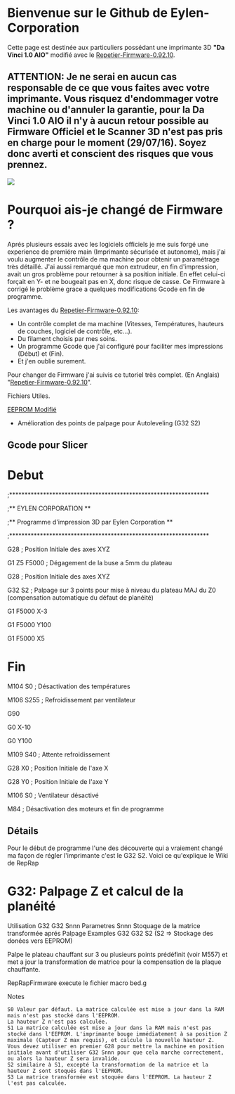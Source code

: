 # Bienvenue sur le Github de Eylen-Corporation

Cette page est destinée aux particuliers possédant une imprimante 3D **"Da Vinci 1.0 AIO"** modifié avec le [Repetier-Firmware-0.92.10](https://github.com/luc-github/Repetier-Firmware-0.92/tree/devt).

## ATTENTION: Je ne serai en aucun cas responsable de ce que vous faites avec votre imprimante. Vous risquez d'endommager votre machine ou d'annuler la garantie, pour la Da Vinci 1.0 AIO il n'y à aucun retour possible au Firmware Officiel et le Scanner 3D n'est pas pris en charge pour le moment (29/07/16). Soyez donc averti et conscient des risques que vous prennez.

![](https://images-na.ssl-images-amazon.com/images/I/61yCScw0nyL._SL1000_.jpg)

# Pourquoi ais-je changé de Firmware ?

Aprés plusieurs essais avec les logiciels officiels je me suis forgé une experience de premiére main (Imprimante sécurisée et autonome), mais j'ai voulu augmenter le contrôle de ma machine pour obtenir un paramétrage très détaillé. J'ai aussi remarqué que mon extrudeur, en fin d'impression, avait un gros problème pour retourner à sa position initiale. En effet celui-ci forçait en Y- et ne bougeait pas en X, donc risque de casse. Ce Firmware à corrigé le problème grace a quelques modifications Gcode en fin de programme.

Les avantages du [Repetier-Firmware-0.92.10](https://github.com/luc-github/Repetier-Firmware-0.92/tree/devt): 
- Un contrôle complet de ma machine (Vitesses, Températures, hauteurs de couches, logiciel de contrôle, etc...).
- Du filament choisis par mes soins.
- Un programme Gcode que j'ai configuré pour faciliter mes impressions (Début) et (Fin).
- Et j'en oublie surement.

Pour changer de Firmware j'ai suivis ce tutoriel très complet. (En Anglais) "[Repetier-Firmware-0.92.10](https://github.com/luc-github/Repetier-Firmware-0.92/tree/devt)".

Fichiers Utiles.

[EEPROM Modifié](https://github.com/Eylen-Corporation/Da-Vinci-AIO-Configurations/blob/6c4ff30f4fdb1d9dd75bea045f1c44bfc464134c/EEPRom-Eylen-CorporationV2.0.epr)
- Amélioration des points de palpage pour Autoleveling (G32 S2)

## Gcode pour Slicer

# Debut

;*****************************************************************

;**                     EYLEN CORPORATION                       **

;**     Programme d'impression 3D par Eylen Corporation         **

;*****************************************************************

G28 ; Position Initiale des axes XYZ

G1 Z5 F5000 ; Dégagement de la buse a 5mm du plateau

G28 ; Position Initiale des axes XYZ

G32 S2 ; Palpage sur 3 points pour mise à niveau du plateau MAJ du Z0 (compensation automatique du défaut de planéité)

G1 F5000 X-3

G1 F5000 Y100

G1 F5000 X5


# Fin

M104 S0 ; Désactivation des températures

M106 S255 ; Refroidissement par ventilateur

G90

G0 X-10

G0 Y100

M109 S40 ; Attente refroidissement

G28 X0  ; Position Initiale de l'axe X

G28 Y0  ; Position Initiale de l'axe Y

M106 S0 ; Ventilateur désactivé

M84     ; Désactivation des moteurs et fin de programme


## Détails

Pour le début de programme l'une des découverte qui a vraiement changé ma façon de régler l'imprimante c'est le G32 S2.
Voici ce qu'explique le Wiki de RepRap

# G32: Palpage Z et calcul de la planéité
 Utilisation
    G32 
    G32 Snnn 
Parametres
    Snnn Stoquage de la matrice transformée aprés Palpage 
Examples
    G32 
    G32 S2 (S2 => Stockage des donées vers EEPROM)

Palpe le plateau chauffant sur 3 ou plusieurs points prédéfinit (voir M557) et met a jour la transformation de matrice pour la compensation de la plaque chauffante.

RepRapFirmware execute le fichier macro bed.g

Notes

    S0 Valeur par défaut. La matrice calculée est mise a jour dans la RAM mais n'est pas stocké dans l'EEPROM. 
    La hauteur Z n'est pas calculée. 
    S1 La matrice calculée est mise a jour dans la RAM mais n'est pas stocké dans l'EEPROM. L'imprimante bouge immédiatement à sa position Z maximale (Capteur Z max requis), et calcule la nouvelle hauteur Z. Vous devez utiliser en premier G28 pour mettre la machine en position initiale avant d'utiliser G32 Snnn pour que cela marche correctement, ou alors la hauteur Z sera invalide.
    S2 similaire à S1, excepté la transformation de la matrice et la hauteur Z sont stoqués dans l'EEPROM. 
    S3 La matrice transformée est stoquée dans l'EEPROM. La hauteur Z l'est pas calculée. 

